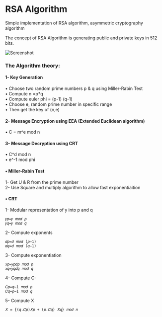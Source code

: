 # RSA Algorithm
Simple implementation of RSA algorithm, asymmetric cryptography algorithm

 The concept of RSA Algorithm is generating public and private keys in 512 bits.
 
 ![Screenshot](https://github.com/MohamedHashim/RSA_Algorithm/master/screenshot.PNG)

 ### The Algorithm theory:
 
 #### 1-	Key Generation

•	Choose two random prime numbers p & q using Miller-Rabin Test <br />
•	Compute n =p*q <br />
•	Compute euler phi = (p-1) (q-1) <br />
•	Choose e, random prime number in specific range <br />
•	Then get the key of (n,e) <br />

 #### 2- Message Encryption using EEA (Extended Euclidean algorithm)

•	C = m^e mod n

 #### 3-	Message Decryption using CRT

•	C^d mod n<br />
•	e^-1 mod phi

 #### •	Miller-Rabin Test

1-	Get U & R from the prime number <br />
2-	Use Square and multiply algorithm to allow fast exponentiaition 

 #### •	CRT

1-	Modular representation of y into p and q  <br />
```
𝑦𝑝=𝑦 𝑚𝑜𝑑 𝑝 
𝑦𝑞=𝑦 𝑚𝑜𝑑 𝑞 
```
2-	Compute exponents  <br />

    𝑑𝑝=𝑑 𝑚𝑜𝑑 (𝑝−1) 
    𝑑𝑞=𝑑 𝑚𝑜𝑑 (𝑞−1) 

3-	Compute exponentiation <br />

    𝑥𝑝=𝑦𝑝𝑑𝑝 𝑚𝑜𝑑 𝑝
    𝑥𝑞=𝑦𝑞𝑑𝑞 𝑚𝑜𝑑 𝑞
    
4-	Compute C:  <br />

    𝐶𝑝=𝑞−1 𝑚𝑜𝑑 𝑝 
    𝐶𝑞=𝑝−1 𝑚𝑜𝑑 𝑞 

5-	Compute X  <br />

    𝑋 = {(𝑞.𝐶𝑝)𝑋𝑝 + (𝑝.𝐶𝑞) 𝑋𝑞} 𝑚𝑜𝑑 𝑛 

